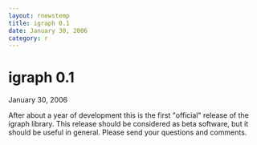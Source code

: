 ```yaml
---
layout: rnewstemp
title: igraph 0.1
date: January 30, 2006
category: r
---
```


igraph 0.1
=========

January 30, 2006

After about a year of development this is the first "official" release 
of the igraph library. This release should be considered as beta 
software, but it should be useful in general. Please send your 
questions and comments.



